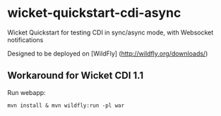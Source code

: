 # wicket-quickstart-cdi-async
Wicket Quickstart for testing CDI in sync/async mode, with Websocket notifications

Designed to be deployed on [WildFly] (http://wildfly.org/downloads/)

## Workaround for Wicket CDI 1.1

Run webapp:

    mvn install & mvn wildfly:run -pl war
